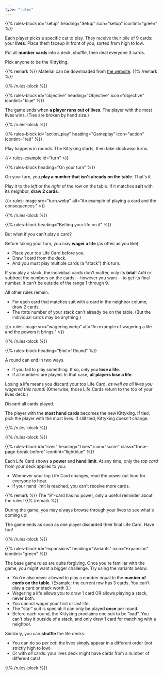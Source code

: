 ```yaml
---
type: "rules"
---
```


{{% rules-block id="setup" heading="Setup" icon="setup" icontint="green" %}}

Each player picks a specific cat to play. They receive their pile of 9 cards: your **lives**. Place them faceup in front of you, sorted from high to low.

Put all **number cards** into a deck, shuffle, then deal everyone 3 cards. 

Pick anyone to be the Kittyking.

{{% remark %}}
Material can be downloaded from [the website](https://pandaqi.com/the-outnumbered-series/count-to/nine-lives-math-meows).
{{% /remark %}}

{{% /rules-block %}}

{{% rules-block id="objective" heading="Objective" icon="objective" icontint="blue" %}}

The game ends when **a player runs out of lives**. The player with the most lives wins. (Ties are broken by hand size.)

{{% /rules-block %}}

{{% rules-block id="action_play" heading="Gameplay" icon="action" icontint="red" %}}

Play happens in rounds. The Kittyking starts, then take clockwise turns.

{{< rules-example id="turn" >}}

{{% rules-block heading="On your turn" %}}

On your turn, you **play a number that isn't already on the table.** That's it.

Play it to the _left_ or the _right_ of the row on the table. If it matches **suit** with its neighbor, **draw 2 cards**.

{{< rules-image src="turn.webp" alt="An example of playing a card and the consequences." >}}

{{% /rules-block %}}

{{% rules-block heading="Betting your life on it" %}}

But what if you can't play a card?

Before taking your turn, you may **wager a life** (as often as you like). 

* Place your top Life Card before you.
* Draw 1 card from the deck.
* And you must play multiple cards (a "stack") this turn.

If you play a stack, the individual cards don't matter, only its **total**! _Add_ or _subtract_ the numbers on the cards---however you want---to get its final number. It can't be outside of the range 1 through 9.

All other rules remain. 
* For each card that matches suit with a card in the neighbor column, draw 2 cards.
* The _total_ number of your stack can't already be on the table. (But the individual cards may be anything.)

{{< rules-image src="wagering.webp" alt="An example of wagering a life and the powers it brings." >}}

{{% /rules-block %}}

{{% rules-block heading="End of Round" %}}

A round can end in two ways.

* If you fail to play something. If so, only you **lose a life**.
* If all numbers are played. In that case, **all players lose a life**.

Losing a life means you discard your top Life Card, _as well as all lives you wagered this round!_ (Otherwise, those Life Cards return to the top of your lives deck.)

Discard all cards played. 

The player with the **most hand cards** becomes the new Kittyking. If tied, pick the player with the most lives. If still tied, Kittyking doesn't change.

{{% /rules-block %}}

{{% /rules-block %}}

{{% rules-block id="lives" heading="Lives" icon="score" class="force-page-break-before" icontint="lightblue" %}}

Each Life Card shows a **power** and **hand limit**. At any time, only the _top card_ from your deck applies to you.

* Whenever your top Life Card changes, read the power out loud for everyone to hear.
* If your hand limit is reached, you can't receive more cards.

{{% remark %}}
The "9"-card has no power, only a useful reminder about the rules!
{{% /remark %}}

During the game, you may always browse through your lives to see what's coming up!

The game ends as soon as one player discarded their final Life Card. Have fun!

{{% /rules-block %}}

{{% rules-block id="expansions" heading="Variants" icon="expansion" icontint="green" %}}

The base game rules are quite forgiving. Once you're familiar with the game, you might want a bigger challenge. Try using the variants below.

* You're also never allowed to play a number equal to the **number of cards on the table.** (Example: the current row has 3 cards. You can't play a card or stack worth 3.)
* Wagering a life allows you to draw 1 card OR allows playing a stack, never both.
* You cannot wager your first or last life.
* The "star" suit is special: it can only be played **once** per round.
* Before each round, the Kittyking proclaims one suit to be "bad". You can't play it outside of a stack, and only draw 1 card for matching with a neighbor.

Similarly, you can **shuffle** the life decks.
* You can do so _per cat_: the lives simply appear in a different order (not strictly high to low).
* Or with _all_ cards: your lives deck might have cards from a number of different cats!

{{% /rules-block %}}